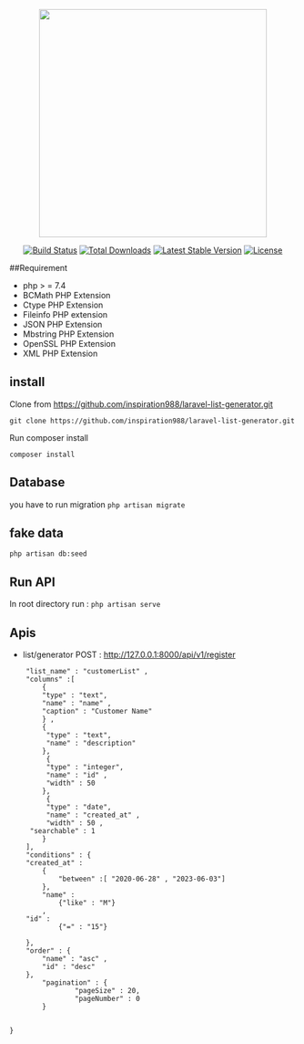 <p align="center"><a href="https://laravel.com" target="_blank"><img src="https://raw.githubusercontent.com/laravel/art/master/logo-lockup/5%20SVG/2%20CMYK/1%20Full%20Color/laravel-logolockup-cmyk-red.svg" width="400"></a></p>

<p align="center">
<a href="https://travis-ci.org/laravel/framework"><img src="https://travis-ci.org/laravel/framework.svg" alt="Build Status"></a>
<a href="https://packagist.org/packages/laravel/framework"><img src="https://img.shields.io/packagist/dt/laravel/framework" alt="Total Downloads"></a>
<a href="https://packagist.org/packages/laravel/framework"><img src="https://img.shields.io/packagist/v/laravel/framework" alt="Latest Stable Version"></a>
<a href="https://packagist.org/packages/laravel/framework"><img src="https://img.shields.io/packagist/l/laravel/framework" alt="License"></a>
</p>

##Requirement


- php > = 7.4
- BCMath PHP Extension
- Ctype PHP Extension
- Fileinfo PHP extension
- JSON PHP Extension
- Mbstring PHP Extension
- OpenSSL PHP Extension
- XML PHP Extension

## install

Clone from https://github.com/inspiration988/laravel-list-generator.git

`git clone https://github.com/inspiration988/laravel-list-generator.git`

Run composer install

`composer install`

## Database
you have to run migration
`php artisan migrate`

## fake data
`php artisan db:seed`

## Run API
In root directory run :
`php artisan serve`



## Apis

- list/generator POST : http://127.0.0.1:8000/api/v1/register
```{
    "list_name" : "customerList" ,
    "columns" :[ 
        {
        "type" : "text",
        "name" : "name" ,
        "caption" : "Customer Name"       
        } , 
        {
         "type" : "text",
         "name" : "description" 
        },
         {
         "type" : "integer",
         "name" : "id" ,
         "width" : 50
        },
         {
         "type" : "date",
         "name" : "created_at" ,
         "width" : 50 ,
	 "searchable" : 1
        }
    ],
    "conditions" : {
	"created_at" :
		{
            "between" :[ "2020-06-28" , "2023-06-03"]
        },
        "name" : 
            {"like" : "M"}
        ,
 	"id" : 
            {"=" : "15"}

    },
    "order" : {
		"name" : "asc" ,
		"id" : "desc"
	},
        "pagination" : {
                "pageSize" : 20,
                "pageNumber" : 0
        }

    
}
```

